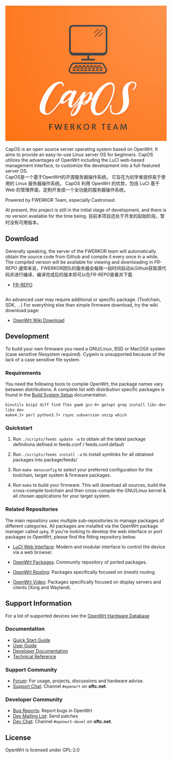 ![OpenWrt logo](include/logo.png)

CapOS is an open source server operating system based on OpenWrt. It aims to provide an easy-to-use Linux server OS for beginners. CapOS utilizes the advantages of OpenWrt including the LuCI web-based management interface, to customize the development into a full-featured server OS.  
CapOS是一个基于OpenWrt的开源服务器操作系统。 它旨在为初学者提供易于使用的 Linux 服务器操作系统。 CapOS 利用 OpenWrt 的优势，包括 LuCI 基于 Web 的管理界面，定制开发成一个全功能的服务器操作系统。

Powered by FWERKOR Team, especially Castronaut. 

At present, this project is still in the initial stage of development, and there is no version available for the time being.
目前本项目还处于开发的起始阶段，暂时没有可用版本。

## Download

Generally speaking, the server of the FWERKOR team will automatically obtain the source code from Github and compile it every once in a while. The compiled version will be available for viewing and downloading in *FR-REPO*
通常来说，FWERKOR团队的服务器会每隔一段时间自动从Github获取源代码并进行编译，编译完成后的版本将可以在*FR-REPO*查看并下载

* [FR-REPO](https://repo.fwerkor.com/)



## 

An advanced user may require additional or specific package. (Toolchain, SDK, ...) For everything else than simple firmware download, try the wiki download page:

* [OpenWrt Wiki Download](https://openwrt.org/downloads)

## Development

To build your own firmware you need a GNU/Linux, BSD or MacOSX system (case
sensitive filesystem required). Cygwin is unsupported because of the lack of a
case sensitive file system.

### Requirements

You need the following tools to compile OpenWrt, the package names vary between
distributions. A complete list with distribution specific packages is found in
the [Build System Setup](https://openwrt.org/docs/guide-developer/build-system/install-buildsystem)
documentation.

```
binutils bzip2 diff find flex gawk gcc-6+ getopt grep install libc-dev libz-dev
make4.1+ perl python3.7+ rsync subversion unzip which
```

### Quickstart

1. Run `./scripts/feeds update -a` to obtain all the latest package definitions
   defined in feeds.conf / feeds.conf.default

2. Run `./scripts/feeds install -a` to install symlinks for all obtained
   packages into package/feeds/

3. Run `make menuconfig` to select your preferred configuration for the
   toolchain, target system & firmware packages.

4. Run `make` to build your firmware. This will download all sources, build the
   cross-compile toolchain and then cross-compile the GNU/Linux kernel & all chosen
   applications for your target system.

### Related Repositories

The main repository uses multiple sub-repositories to manage packages of
different categories. All packages are installed via the OpenWrt package
manager called `opkg`. If you're looking to develop the web interface or port
packages to OpenWrt, please find the fitting repository below.

* [LuCI Web Interface](https://github.com/openwrt/luci): Modern and modular
  interface to control the device via a web browser.

* [OpenWrt Packages](https://github.com/openwrt/packages): Community repository
  of ported packages.

* [OpenWrt Routing](https://github.com/openwrt/routing): Packages specifically
  focused on (mesh) routing.

* [OpenWrt Video](https://github.com/openwrt/video): Packages specifically
  focused on display servers and clients (Xorg and Wayland).

## Support Information

For a list of supported devices see the [OpenWrt Hardware Database](https://openwrt.org/supported_devices)

### Documentation

* [Quick Start Guide](https://openwrt.org/docs/guide-quick-start/start)
* [User Guide](https://openwrt.org/docs/guide-user/start)
* [Developer Documentation](https://openwrt.org/docs/guide-developer/start)
* [Technical Reference](https://openwrt.org/docs/techref/start)

### Support Community

* [Forum](https://forum.openwrt.org): For usage, projects, discussions and hardware advise.
* [Support Chat](https://webchat.oftc.net/#openwrt): Channel `#openwrt` on **oftc.net**.

### Developer Community

* [Bug Reports](https://bugs.openwrt.org): Report bugs in OpenWrt
* [Dev Mailing List](https://lists.openwrt.org/mailman/listinfo/openwrt-devel): Send patches
* [Dev Chat](https://webchat.oftc.net/#openwrt-devel): Channel `#openwrt-devel` on **oftc.net**.

## License

OpenWrt is licensed under GPL-2.0
